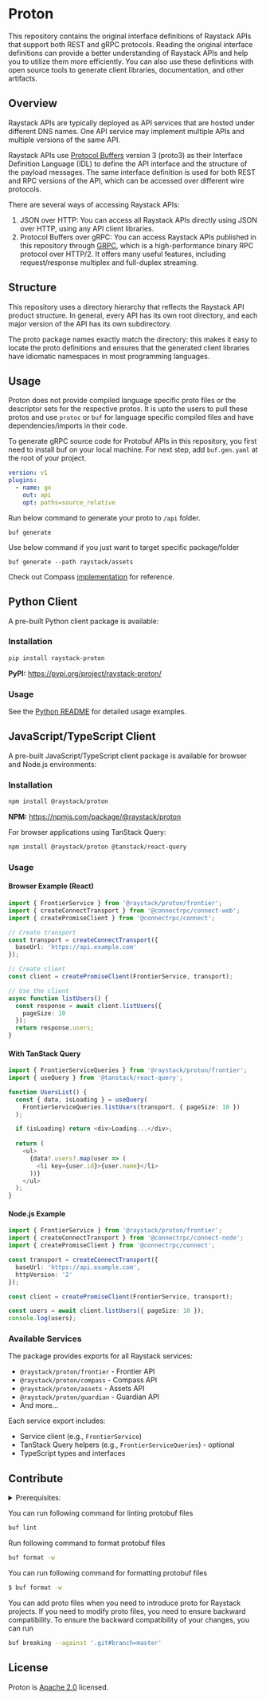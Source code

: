 # Proton

This repository contains the original interface definitions of Raystack APIs that support both REST and gRPC protocols. Reading the original interface definitions can provide a better understanding of Raystack APIs and help you to utilize them more efficiently. You can also use these definitions with open source tools to generate client libraries, documentation, and other artifacts.

## Overview

Raystack APIs are typically deployed as API services that are hosted under different DNS names. One API service may implement multiple APIs and multiple versions of the same API.

Raystack APIs use [Protocol Buffers](https://github.com/google/protobuf) version 3 (proto3) as their Interface Definition Language (IDL) to define the API interface and the structure of the payload messages. The same interface definition is used for both REST and RPC versions of the API, which can be accessed over different wire protocols.

There are several ways of accessing Raystack APIs:

1.  JSON over HTTP: You can access all Raystack APIs directly using JSON over HTTP, using any API client libraries.
2.  Protocol Buffers over gRPC: You can access Raystack APIs published in this repository through [GRPC](https://github.com/grpc), which is a high-performance binary RPC protocol over HTTP/2. It offers many useful features, including request/response multiplex and full-duplex streaming.

## Structure

This repository uses a directory hierarchy that reflects the Raystack API product structure. In general, every API has its own root directory, and each major version of the API has its own subdirectory.

The proto package names exactly match the directory: this makes it easy to locate the proto definitions and ensures that the generated client libraries have idiomatic namespaces in most programming languages.

## Usage

Proton does not provide compiled language specific proto files or the descriptor sets for the respective protos. It is upto the users to pull these protos and use `protoc` or `buf` for language specific compiled files and have dependencies/imports in their code.

To generate gRPC source code for Protobuf APIs in this repository, you first need to install buf on your local machine. For next step, add `buf.gen.yaml` at the root of your project.

```yaml
version: v1
plugins:
  - name: go
    out: api
    opt: paths=source_relative
```

Run below command to generate your proto to `/api` folder.

```
buf generate
```

Use below command if you just want to target specific package/folder

```
buf generate --path raystack/assets
```

Check out Compass [implementation](https://github.com/raystack/compass) for reference.

## Python Client

A pre-built Python client package is available:

### Installation

```bash
pip install raystack-proton
```

**PyPI:** https://pypi.org/project/raystack-proton/

### Usage

See the [Python README](python/README.md) for detailed usage examples.

## JavaScript/TypeScript Client

A pre-built JavaScript/TypeScript client package is available for browser and Node.js environments:

### Installation

```bash
npm install @raystack/proton
```

**NPM:** https://npmjs.com/package/@raystack/proton

For browser applications using TanStack Query:
```bash
npm install @raystack/proton @tanstack/react-query
```

### Usage

#### Browser Example (React)

```typescript
import { FrontierService } from '@raystack/proton/frontier';
import { createConnectTransport } from '@connectrpc/connect-web';
import { createPromiseClient } from '@connectrpc/connect';

// Create transport
const transport = createConnectTransport({
  baseUrl: 'https://api.example.com'
});

// Create client
const client = createPromiseClient(FrontierService, transport);

// Use the client
async function listUsers() {
  const response = await client.listUsers({
    pageSize: 10
  });
  return response.users;
}
```

#### With TanStack Query

```typescript
import { FrontierServiceQueries } from '@raystack/proton/frontier';
import { useQuery } from '@tanstack/react-query';

function UsersList() {
  const { data, isLoading } = useQuery(
    FrontierServiceQueries.listUsers(transport, { pageSize: 10 })
  );

  if (isLoading) return <div>Loading...</div>;
  
  return (
    <ul>
      {data?.users?.map(user => (
        <li key={user.id}>{user.name}</li>
      ))}
    </ul>
  );
}
```

#### Node.js Example

```typescript
import { FrontierService } from '@raystack/proton/frontier';
import { createConnectTransport } from '@connectrpc/connect-node';
import { createPromiseClient } from '@connectrpc/connect';

const transport = createConnectTransport({
  baseUrl: 'https://api.example.com',
  httpVersion: '2'
});

const client = createPromiseClient(FrontierService, transport);

const users = await client.listUsers({ pageSize: 10 });
console.log(users);
```

### Available Services

The package provides exports for all Raystack services:
- `@raystack/proton/frontier` - Frontier API
- `@raystack/proton/compass` - Compass API
- `@raystack/proton/assets` - Assets API
- `@raystack/proton/guardian` - Guardian API
- And more...

Each service export includes:
- Service client (e.g., `FrontierService`)
- TanStack Query helpers (e.g., `FrontierServiceQueries`) - optional
- TypeScript types and interfaces

## Contribute

<details>
  <summary>Prerequisites:</summary>
  
- [Buf](https://docs.buf.build/installation)
- [Git](https://git-scm.com/book/en/v2/Getting-Started-Installing-Git)

</details>

You can run following command for linting protobuf files

```sh
buf lint
```

Run following command to format protobuf files

```sh
buf format -w
```

You can run following command for formatting protobuf files

```sh
$ buf format -w
```

You can add proto files when you need to introduce proto for Raystack projects. If you need to modify proto files, you need to ensure backward compatibility. To ensure the backward compatibility of your changes, you can run

```sh
buf breaking --against '.git#branch=master'
```

## License

Proton is [Apache 2.0](LICENSE) licensed.
